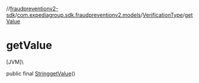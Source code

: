 //[fraudpreventionv2-sdk](../../../index.md)/[com.expediagroup.sdk.fraudpreventionv2.models](../index.md)/[VerificationType](index.md)/[getValue](get-value.md)

# getValue

[JVM]\

public final [String](https://docs.oracle.com/javase/8/docs/api/java/lang/String.html)[getValue](get-value.md)()
